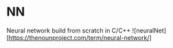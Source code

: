 # NN
Neural network build from scratch in C/C++
![neuralNet][https://thenounproject.com/term/neural-network/]

